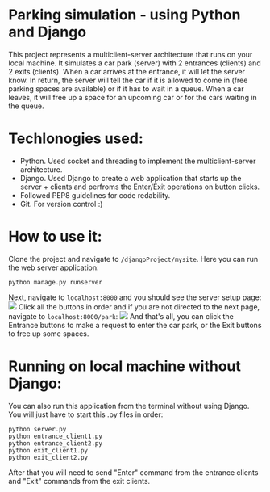 # Parking simulation - using Python and Django
This project represents a multiclient-server architecture that runs on your local machine. It simulates a car park (server) with 2 entrances (clients) and 2 exits (clients). 
When a car arrives at the entrance, it will let the server know. In return, the server will tell the car if it is allowed to come in (free parking spaces are available) or if it has 
to wait in a queue. When a car leaves, it will free up a space for an upcoming car or for the cars waiting in the queue. 

# Techlonogies used:
- Python. Used socket and threading to implement the multiclient-server architecture.
- Django. Used Django to create a web application that starts up the server + clients and perfroms the Enter/Exit operations on button clicks. 
- Followed PEP8 guidelines for code redability.
- Git. For version control :) 

# How to use it: 
Clone the project and navigate to `/djangoProject/mysite`. Here you can run the web server application:

    python manage.py runserver

Next, navigate to `localhost:8000` and you should see the server setup page:
<img src="https://i.imgur.com/fQdl82L.png"/>
Click all the buttons in order and if you are not directed to the next page, navigate to `localhost:8000/park`:
<img src="https://i.imgur.com/UQdYaFX.png"/>
And that's all, you can click the Entrance buttons to make a request to enter the car park, or the Exit buttons to free up some spaces.

# Running on local machine without Django: 
You can also run this application from the terminal without using Django. You will just have to start this .py files in order:

    python server.py
    python entrance_client1.py
    python entrance_client2.py
    python exit_client1.py
    python exit_client2.py

After that you will need to send "Enter" command from the entrance clients and "Exit" commands from the exit clients. 
